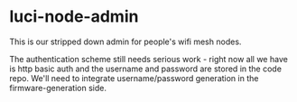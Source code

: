 luci-node-admin
===============
This is our stripped down admin for people's wifi mesh nodes.

The authentication scheme still needs serious work - right now all we have is http basic auth and the username and password are stored in the code repo. We'll need to integrate username/password generation in the firmware-generation side.
